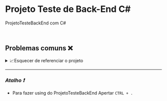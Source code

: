 # Projeto Teste de Back-End C#

ProjetoTesteBackEnd com C#

<br>

## Problemas comuns :x:


<details>
  <summary>📈Esquecer de referenciar o projeto</summary>
  
 <br>
  
- Clickar na pasta do Projeto 
- Ir em Adicionar
- Clickar em Referencia de Projeto
- Selecionar o Projeto que vai ser referenciado para o Teste

</details>


<hr>

<h3 align="left"><i>Atalho ❗</em></i></h3>

- Para fazer using do ProjetoTesteBackEnd Apertar `CTRL + .`
